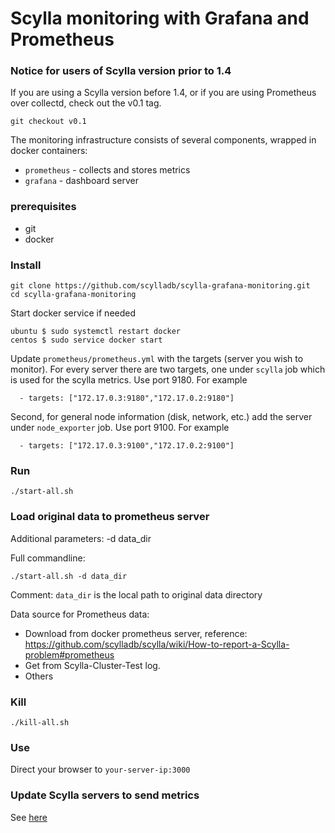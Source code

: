 # Scylla monitoring with Grafana and Prometheus

### Notice for users of Scylla version prior to 1.4
If you are using a Scylla version before 1.4, or if you are using Prometheus over collectd, check out the v0.1 tag.

`git checkout v0.1`

The monitoring infrastructure consists of several components, wrapped in docker containers:
 * `prometheus` - collects and stores metrics
 * `grafana` - dashboard server

### prerequisites
* git
* docker

### Install

```
git clone https://github.com/scylladb/scylla-grafana-monitoring.git
cd scylla-grafana-monitoring
```


Start docker service if needed
```
ubuntu $ sudo systemctl restart docker
centos $ sudo service docker start
```

Update `prometheus/prometheus.yml` with the targets (server you wish to monitor).
For every server there are two targets, one under `scylla` job which is used for the scylla metrics.
Use port 9180.
For example

```
  - targets: ["172.17.0.3:9180","172.17.0.2:9180"]
```
Second, for general node information (disk, network, etc.) add the server under `node_exporter` job. Use port 9100.
For example

```
  - targets: ["172.17.0.3:9100","172.17.0.2:9100"]
```


### Run

```
./start-all.sh
```

### Load original data to prometheus server


Additional parameters:
  -d data_dir

Full commandline:

```
./start-all.sh -d data_dir
```
Comment:
  `data_dir` is the local path to original data directory

Data source for Prometheus data:
* Download from docker prometheus server, reference: https://github.com/scylladb/scylla/wiki/How-to-report-a-Scylla-problem#prometheus
* Get from Scylla-Cluster-Test log.
* Others


### Kill

```
./kill-all.sh
```

### Use
Direct your browser to `your-server-ip:3000`

### Update Scylla servers to send metrics
See [here](https://github.com/scylladb/scylla/wiki/Monitor-Scylla-with-Prometheus-and-Grafana#setting-scylla)
